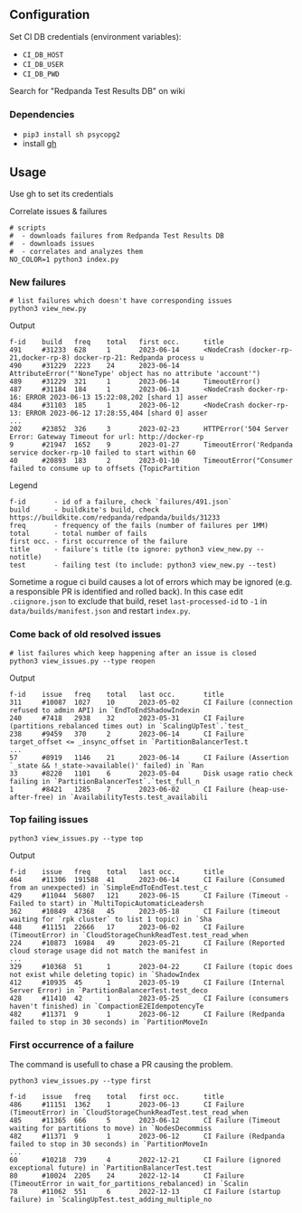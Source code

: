 ## Configuration

Set CI DB credentials (environment variables):

* `CI_DB_HOST`
* `CI_DB_USER`
* `CI_DB_PWD`

Search for "Redpanda Test Results DB" on wiki

### Dependencies

* `pip3 install sh psycopg2`
* install [gh](https://cli.github.com/)

## Usage

Use gh to set its credentials

Correlate issues & failures

```
# scripts
#  - downloads failures from Redpanda Test Results DB
#  - downloads issues
#  - correlates and analyzes them
NO_COLOR=1 python3 index.py
```

### New failures

```
# list failures which doesn't have corresponding issues
python3 view_new.py
```

Output

```
f-id    build   freq    total   first occ.      title
491     #31233  628     1       2023-06-14      <NodeCrash (docker-rp-21,docker-rp-8) docker-rp-21: Redpanda process u
490     #31229  2223    24      2023-06-14      AttributeError("'NoneType' object has no attribute 'account'")
489     #31229  321     1       2023-06-14      TimeoutError()
487     #31184  184     1       2023-06-13      <NodeCrash docker-rp-16: ERROR 2023-06-13 15:22:08,202 [shard 1] asser
484     #31103  185     1       2023-06-12      <NodeCrash docker-rp-13: ERROR 2023-06-12 17:28:55,404 [shard 0] asser
...
202     #23852  326     3       2023-02-23      HTTPError('504 Server Error: Gateway Timeout for url: http://docker-rp
9       #21947  1652    9       2023-01-27      TimeoutError('Redpanda service docker-rp-10 failed to start within 60 
40      #20893  183     2       2023-01-10      TimeoutError("Consumer failed to consume up to offsets {TopicPartition
```

Legend

```
f-id       - id of a failure, check `failures/491.json`
build      - buildkite's build, check https://buildkite.com/redpanda/redpanda/builds/31233
freq       - frequency of the fails (number of failures per 1MM)
total      - total number of fails
first occ. - first occurrence of the failure
title      - failure's title (to ignore: python3 view_new.py --notitle)
test       - failing test (to include: python3 view_new.py --test)
```

Sometime a rogue ci build causes a lot of errors which may be ignored (e.g. a responsible PR is identified and rolled back). In this case edit `.ciignore.json` to exclude that build, reset `last-processed-id` to `-1` in `data/builds/manifest.json` and restart `index.py`.

### Come back of old resolved issues

```
# list failures which keep happening after an issue is closed
python3 view_issues.py --type reopen
```

Output

```
f-id    issue   freq    total   last occ.       title
311     #10087  1027    10      2023-05-02      CI Failure (connection refused to admin API) in `EndToEndShadowIndexin
240     #7418   2938    32      2023-05-31      CI Failure (partitions_rebalanced times out) in `ScalingUpTest`.`test_
238     #9459   370     2       2023-06-14      CI Failure target_offset <= _insync_offset in `PartitionBalancerTest.t
...
57      #8919   1146    21      2023-06-14      CI Failure (Assertion `_state && !_state->available()' failed) in `Ran
33      #8220   1101    6       2023-05-04      Disk usage ratio check failing in `PartitionBalancerTest`.`test_full_n
1       #8421   1285    7       2023-06-02      CI Failure (heap-use-after-free) in `AvailabilityTests.test_availabili
```

### Top failing issues

```
python3 view_issues.py --type top
```

Output

```
f-id    issue   freq    total   last occ.       title
464     #11306  191588  41      2023-06-14      CI Failure (Consumed from an unexpected) in `SimpleEndToEndTest.test_c
429     #11044  56807   121     2023-06-15      CI Failure (Timeout - Failed to start) in `MultiTopicAutomaticLeadersh
362     #10849  47368   45      2023-05-18      CI Failure (timeout waiting for `rpk cluster` to list 1 topic) in `Sha
448     #11151  22666   17      2023-06-02      CI Failure (TimeoutError) in `CloudStorageChunkReadTest.test_read_when
224     #10873  16984   49      2023-05-21      CI Failure (Reported cloud storage usage did not match the manifest in
...
329     #10368  51      1       2023-04-22      CI Failure (topic does not exist while deleting topic) in `ShadowIndex
412     #10935  45      1       2023-05-19      CI Failure (Internal Server Error) in `PartitionBalancerTest.test_deco
428     #11410  42      1       2023-05-25      CI Failure (consumers haven't finished) in `CompactionE2EIdempotencyTe
482     #11371  9       1       2023-06-12      CI Failure (Redpanda failed to stop in 30 seconds) in `PartitionMoveIn
```

### First occurrence of a failure

The command is usefull to chase a PR causing the problem.

```
python3 view_issues.py --type first
```

```
f-id    issue   freq    total   first occ.      title
486     #11151  1362    1       2023-06-13      CI Failure (TimeoutError) in `CloudStorageChunkReadTest.test_read_when
485     #11365  666     5       2023-06-12      CI Failure (Timeout waiting for partitions to move) in `NodesDecommiss
482     #11371  9       1       2023-06-12      CI Failure (Redpanda failed to stop in 30 seconds) in `PartitionMoveIn
...
60      #10218  739     4       2022-12-21      CI Failure (ignored exceptional future) in `PartitionBalancerTest.test
80      #10024  2205    24      2022-12-14      CI Failure (TimeoutError in wait_for_partitions_rebalanced) in `Scalin
78      #11062  551     6       2022-12-13      CI Failure (startup failure) in `ScalingUpTest.test_adding_multiple_no
```